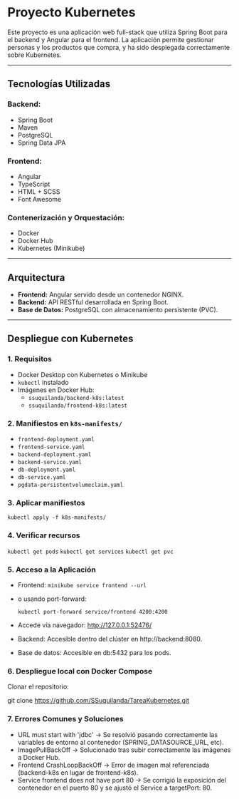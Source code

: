 # Proyecto Kubernetes

Este proyecto es una aplicación web full-stack que utiliza Spring Boot para el backend y Angular para el frontend. La aplicación permite gestionar personas y los productos que compra, y ha sido desplegada correctamente sobre Kubernetes.

---

## Tecnologías Utilizadas

### Backend:

- Spring Boot 
- Maven
- PostgreSQL
- Spring Data JPA

### Frontend:
- Angular 
- TypeScript
- HTML + SCSS
- Font Awesome

### Contenerización y Orquestación:
- Docker
- Docker Hub
- Kubernetes (Minikube)

---

## Arquitectura

- **Frontend:** Angular servido desde un contenedor NGINX.
- **Backend:** API RESTful desarrollada en Spring Boot.
- **Base de Datos:** PostgreSQL con almacenamiento persistente (PVC).

---

## Despliegue con Kubernetes

### 1. Requisitos
- Docker Desktop con Kubernetes o Minikube
- `kubectl` instalado
- Imágenes en Docker Hub:
    - `ssuquilanda/backend-k8s:latest`
    - `ssuquilanda/frontend-k8s:latest`

### 2. Manifiestos en `k8s-manifests/`
- `frontend-deployment.yaml`
- `frontend-service.yaml`
- `backend-deployment.yaml`
- `backend-service.yaml`
- `db-deployment.yaml`
- `db-service.yaml`
- `pgdata-persistentvolumeclaim.yaml`

### 3. Aplicar manifiestos


`kubectl apply -f k8s-manifests/`

### 4. Verificar recursos

`kubectl get pods`
`kubectl get services`
`kubectl get pvc`

### 5. Acceso a la Aplicación

- Frontend:
  `minikube service frontend --url`
- o usando port-forward:

  `kubectl port-forward service/frontend 4200:4200`
- Accede vía navegador: http://127.0.0.1:52476/
- Backend: Accesible dentro del clúster en http://backend:8080.
- Base de datos: Accesible en db:5432 para los pods.


### 6. Despliegue local con Docker Compose

Clonar el repositorio:

git clone https://github.com/SSuquilanda/TareaKubernetes.git
### 7. Errores Comunes y Soluciones

- URL must start with 'jdbc' →  Se resolvió pasando correctamente las variables de entorno al contenedor (SPRING_DATASOURCE_URL, etc).
- ImagePullBackOff →  Solucionado tras subir correctamente las imágenes a Docker Hub.
- Frontend CrashLoopBackOff →  Error de imagen mal referenciada (backend-k8s en lugar de frontend-k8s).
- Service frontend does not have port 80 →  Se corrigió la exposición del contenedor en el puerto 80 y se ajustó el Service a targetPort: 80.
